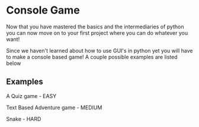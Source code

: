 # Console Game

Now that you have mastered the basics and the intermediaries of python you can now move on to your first project where you can do whatever you want!

Since we haven't learned about how to use GUI's in python yet you will have to make a console based game! A couple possible examples are listed below

## Examples

A Quiz game - EASY

Text Based Adventure game - MEDIUM

Snake - HARD
